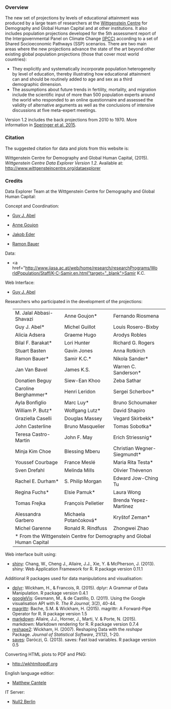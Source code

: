 ### Overview

The new set of projections by levels of educational attainment was produced by a large team of researchers at the <a href="http://www.wittgensteincentre.org" target="_blank_">Wittgenstein Centre</a> for Demography and Global Human Capital and at other institutions. It also includes population projections developed for the 5th assessment report of the Intergovernmental Panel on Climate Change <a href="http://www.ipcc.ch/" target="_blank">(IPCC)</a>  according to a set of Shared Socioeconomic Pathways (SSP) scenarios. There are two main areas where the new projections advance the state of the art beyond other existing global population projections (those that cover most world countries):

* They explicitly and systematically incorporate population heterogeneity by level of education, thereby illustrating how educational attainment can and should be routinely added to age and sex as a third demographic dimension.
* The assumptions about future trends in fertility, mortality, and migration include the scientific input of more than 500 population experts around the world who responded to an online questionnaire and assessed the validity of alternative arguments as well as the conclusions of intensive discussions at five meta-expert meetings.

Version 1.2 includes the back projections from 2010 to 1970. More information in <a href="http://www.iiasa.ac.at/publication/more_IR-15-008.php">Speringer et al. 2015</a>.

### Citation
The suggested citation for data and plots from this website is:

Wittgenstein Centre for Demography and Global Human Capital, (2015). *Wittgenstein Centre Data Explorer Version 1.2.* Available at: <a href="http://www.wittgensteincentre.org/dataexplorer">http://www.wittgensteincentre.org/dataexplorer</a>

### Credits
Data Explorer Team at the Wittgenstein Centre for Demography and Global Human Capital:

Concept and Coordination:

* <a href="http://www.oeaw.ac.at/vid/staff/staff_guy_abel.shtml"  target="_blank">Guy J. Abel</a>

* <a href="http://www.oeaw.ac.at/vid/staff/staff_anne_goujon.shtml" target="_blank">Anne Goujon</a>

* <a href="http://www.oeaw.ac.at/vid/staff/staff_jakob_eder.shtml" target="_blank">Jakob Eder</a>

* <a href="http://www.oeaw.ac.at/vid/staff/staff_ramon_bauer.shtml" target="_blank">Ramon Bauer</a>

Data:

* <a href="http://www.iiasa.ac.at/web/home/research/researchPrograms/WorldPopulation/Staff/K-C-Samir.en.html"target="_blank">Samir K.C.</a>

Web Interface:

* <a href="http://www.oeaw.ac.at/vid/staff/staff_guy_abel.shtml"  target="_blank">Guy J. Abel</a>

Researchers who participated in the development of the projections:

<dl>
<table border="0" width="100%" style="margin-left:25px">
<tbody>
<tr>
<td>M. Jalal Abbasi-Shavazi</td>
<td>Anne Goujon*</td>
<td>Fernando Riosmena</td>
</tr>
<tr>
<td>Guy J. Abel*</td>
<td>Michel Guillot</td>
<td>Louis Rosero-Bixby</td>
</tr>
<tr>
<td>Alicia Adsera</td>
<td>Graeme Hugo</td>
<td>Arodys Robles</td>
</tr>
<tr>
<td>Bilal F. Barakat*</td>
<td>Lori Hunter</td>
<td>Richard G. Rogers</td>
</tr>
<tr>
<td>Stuart Basten</td>
<td>Gavin Jones</td>
<td>Anna Rotkirch</td>
</tr>
<tr>
<td>Ramon Bauer*</td>
<td>Samir K.C.*</td>
<td>Nikola Sander*</td>
</tr>
<tr>
<td>Jan Van Bavel</td>
<td>James K.S.</td>
<td>Warren C. Sanderson*</td>
</tr>
<tr>
<td>Donatien Beguy</td>
<td>Siew-Ean Khoo</td>
<td>Zeba Sathar</td>
</tr>
<tr>
<td>Caroline Berghammer*</td>
<td>Henri Leridon</td>
<td>Sergei Scherbov*</td>
</tr>
<tr>
<td>Ayla Bonfiglio</td>
<td>Marc Luy*</td>
<td>Bruno Schoumaker</td>
</tr>
<tr>
<td>William P. Butz*</td>
<td>Wolfgang Lutz*</td>
<td>David Shapiro</td>
</tr>
<tr>
<td>Graziella Caselli</td>
<td>Douglas Massey</td>
<td>Vegard Skirbekk*</td>
</tr>
<tr>
<td>John Casterline</td>
<td>Bruno Masquelier</td>
<td>Tomas Sobotka*</td>
</tr>
<tr>
<td>Teresa Castro-Martin</td>
<td>John F. May</td>
<td>Erich Striessnig*</td>
</tr>
<tr>
<td>Minja Kim Choe</td>
<td>Blessing Mberu</td>
<td>Christian Wegner-Siegmundt*</td>
</tr>
<tr>
<td>Youssef Courbage</td>
<td>France Mesl&#233;</td>
<td>Maria Rita Testa*</td>
</tr>
<tr>
<td>Sven Drefahl</td>
<td>Melinda Mills</td>
<td>Olivier Th&eacute;venon</td>
</tr>
<tr>
<td>Rachel E. Durham*</td>
<td>S. Philip Morgan</td>
<td>Edward Jow-Ching Tu</td>
</tr>
<tr>
<td>Regina Fuchs*</td>
<td>Elsie Pamuk*</td>
<td>Laura Wong</td>
</tr>
<tr>
<td>Tomas Frejka</td>
<td>Fran&ccedil;ois Pelletier</td>
<td>Brenda Yepez-Martinez</td>
</tr>
<tr>
<td>Alessandra Garbero</td>
<td>Michaela Potan&#269;okov&#225;*</td>
<td>Kry&#353;tof Zeman*</td>
</tr>
<tr>
<td>Michel Garenne</td>
<td>Ronald R. Rindfuss</td>
<td>Zhongwei Zhao</td>
</tr>
<tr>
<td colspan="3">&#42; From the Wittgenstein Centre for Demography and Global Human Capital</td>
</tr>
</tbody>
</table>
</dl>

Web interface built using: 

* <a href="http://cran.r-project.org/web/packages/shiny" target="_blank">shiny</a>: Chang, W., Cheng J., Allaire, J.J., Xie, Y. & McPherson, J. (2013). shiny: Web Application Framework for R. R package version 0.11.1


Additional R packages used for data manipulations and visualisation:

* <a href="http://cran.r-project.org/web/packages/dplyr" target="_blank">dplyr</a>: Wickham, H., & Francois, R. (2015). dplyr: A Grammar of Data Manipulation. R package version 0.4.1
* <a href="http://cran.r-project.org/web/packages/googleVis" target="_blank">googleVis</a>: Gesmann, M., & de Castillo, D. (2011). Using the Google visualisation API with R. *The R Journal*, 3(2), 40-44.
* <a href="http://cran.r-project.org/web/packages/magrittr" target="_blank">magrittr</a>: Bache, S.M. & Wickham, H. (2015). magrittr: A Forward-Pipe Operator for R. R package version 1.5
* <a href="http://cran.r-project.org/web/packages/markdown" target="_blank">markdown</a>: Allaire, J.J., Horner, J., Marti, V. & Porte, N. (2015). markdown: Markdown rendering for R. R package version 0.7.4
* <a href="http://cran.r-project.org/web/packages/reshape2" target="_blank">reshape2</a>: Wickham, H. (2007). Reshaping Data with the *reshape* Package. *Journal of Statistical Software*, 21(12), 1-20.
* <a href="http://cran.r-project.org/web/packages/saves" target="_blank">saves</a>: Dar&oacute;czi, G. (2013). saves: Fast load variables. R package version 0.5

Converting HTML plots to PDF and PNG:

* <a href="http://wkhtmltopdf.org"  target="_blank">http://wkhtmltopdf.org</a>

English language editior:

* <a href="http://www.iiasa.ac.at/staff/staff.php?type=auto&visibility=visible&search=true&login=cantele" target="_blank">Matthew Cantele</a> 

IT Server:

* <a href="http://www.null2.net"  target="_blank">Null2 Berlin</a>
